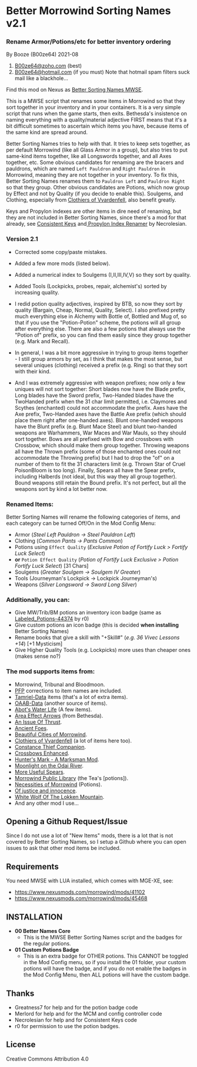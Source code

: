 # Better Morrowind Sorting Names v2.1
### Rename Armor/Potions/etc for better inventory ordering

By Booze (B00ze64) 2021-08

1. B00ze64@zoho.com (best)
2. B00ze64@hotmail.com (if you must)
   Note that hotmail spam filters suck mail like a blackhole...



Find this mod on Nexus as [Better Sorting Names MWSE](https://www.nexusmods.com/morrowind/mods/50018).

This is a MWSE script that renames some items in Morrowind so that they sort together in your inventory and in your containers. It is a very simple script that runs when the game starts, then exits. Bethesda's insistence on naming everything with a quality/material adjective FIRST means that it's a bit difficult sometimes to ascertain which items you have, because items of the same kind are spread around.

Better Sorting Names tries to help with that. It tries to keep sets together, as per default Morrowind (like all Glass Armor in a group), but also tries to put same-kind items together, like all Longswords together, and all Axes together, etc. Some obvious candidates for renaming are the bracers and pauldrons, which are named `Left Pauldron` and `Right Pauldron` in Morrowind, meaning they are not together in your inventory. To fix this, Better Sorting Names renames them to `Pauldron Left` and `Pauldron Right` so that they group. Other obvious candidates are Potions, which now group by Effect and not by Quality (if you decide to enable this). Soulgems, and Clothing, especially from [Clothiers of Vvardenfell](https://www.nexusmods.com/morrowind/mods/50007), also benefit greatly.

Keys and Propylon indexes are other items in dire need of renaming, but  they are not included in Better Sorting Names, since there's a mod for  that already, see [Consistent Keys](https://www.nexusmods.com/morrowind/mods/47954) and[ Propylon Index Renamer](https://www.nexusmods.com/morrowind/mods/49941) by Necrolesian.

### Version 2.1

- Corrected some copy/paste mistakes.
- Added a few more mods (listed below).
- Added a numerical index to Soulgems (I,II,III,IV,V) so they sort by quality.

- Added Tools (Lockpicks, probes, repair, alchemist's) sorted by increasing quality.


- I redid potion quality adjectives, inspired by BTB, so now they sort by quality (Bargain, Cheap, Normal, Quality, Select). I also prefixed pretty much everything else in Alchemy with Bottle of, Bottled and Mug of, so that if you use the "Potion-Potion" scheme, the potions will all group after everything else. There are also a few potions that always use the "Potion of" prefix, so you can find them easily since they group together (e.g. Mark and Recall).


- In general, I was a bit more aggressive in trying to group items together - I still group armors by set, as I think that makes the most sense, but several uniques (clothing) received a prefix (e.g. Ring) so that they sort with their kind.


- And I was extremely aggressive with weapon prefixes; now only a few uniques will not sort together: Short blades now have the Blade prefix, Long blades have the Sword prefix, Two-Handed blades have the TwoHanded prefix when the 31 char limit permitted, i.e. Claymores and Scythes (enchanted) could not accommodate the prefix. Axes have the Axe prefix, Two-Handed axes have the Battle Axe prefix (which should place them right after one-handed axes). Blunt one-handed weapons have the Blunt prefix (e.g. Blunt Mace Steel) and blunt two-handed weapons are Warhammers, War Maces and War Mauls, so they should sort together. Bows are all prefixed with Bow and crossbows with Crossbow, which should make them group together. Throwing weapons all have the Thrown prefix (some of those enchanted ones could not accommodate the Throwing prefix) but I had to drop the "of" on a number of them to fit the 31 characters limit (e.g. Thrown Star of Cruel PoisonBloom is too long). Finally, Spears all have the Spear prefix, including Halberds (not ideal, but this way they all group together). Bound weapons still retain the Bound prefix. It's not perfect, but all the weapons sort by kind a lot better now.


### Renamed Items:

Better Sorting Names will rename the following categories of items, and each category can be turned Off/On in the Mod Config Menu:

- Armor (*Steel Left Pauldron -> Steel Pauldron Left*)
- Clothing (*Common Pants -> Pants Common*)
- Potions using `Effect Quality` (*Exclusive Potion of Fortify Luck > Fortify Luck Select*)
- **or** `Potion Effect Quality` (*Potion of Fortify Luck Exclusive > Potion Fortify Luck Select*) [31 Chars]
- Soulgems (*Greater Soulgem -> Soulgem IV Greater*)
- Tools (Journeyman's Lockpick -> Lockpick Journeyman's)
- Weapons (*Silver Longsword -> Sword Long Silver*)

### Additionally, you can:

- Give MW/Trib/BM potions an inventory icon badge (same as [Labeled_Potions-44374](https://www.nexusmods.com/morrowind/mods/44374) by r0)
- Give custom potions an icon badge (this is decided **when installing** Better Sorting Names)
- Rename books that give a skill with "+Skill#" (*e.g. 36 Vivec Lessons +14*) [+1 Mysticism]
- Give Higher Quality Tools (e.g. Lockpicks) more uses than cheaper ones (makes sense no?)

### The mod supports items from:

- Morrowind, Tribunal and Bloodmoon.
- [PFP](https://www.nexusmods.com/morrowind/mods/45096) corrections to item names are included.
- [Tamriel-Data](https://www.nexusmods.com/morrowind/mods/44537) items (that's a lot of extra items).
- [OAAB-Data](https://www.nexusmods.com/morrowind/mods/49042) (another source of items).
- [Abot's Water Life](https://www.nexusmods.com/morrowind/mods/42417) (A few items).
- [Area Effect Arrows](https://www.nexusmods.com/morrowind/mods/42989) (from Bethesda).
- [An Issue Of Thrust](https://www.nexusmods.com/morrowind/mods/44650).
- [Ancient Foes](https://www.nexusmods.com/morrowind/mods/44705).
- [Beautiful Cities of Morrowind](https://www.nexusmods.com/morrowind/mods/49231).
- [Clothiers of Vvardenfell](https://www.nexusmods.com/morrowind/mods/50007) (a lot of items here too).
- [Constance Thief Companion](https://www.nexusmods.com/morrowind/mods/1457).
- [Crossbows Enhanced](https://www.nexusmods.com/morrowind/mods/48586).
- [Hunter's Mark - A Marksman Mod](https://www.nexusmods.com/morrowind/mods/46656).
- [Moonlight on the Odai River](https://www.nexusmods.com/morrowind/mods/46822).
- [More Useful Spears](https://www.nexusmods.com/morrowind/mods/42450).
- [Morrowind Public Library](https://www.nexusmods.com/morrowind/mods/17379) (the Tea's [potions]).
- [Necessities of Morrowind](https://mw.modhistory.com/download-p1-iAll-37) (Potions).
- [Of justice and innocence](https://www.nexusmods.com/morrowind/mods/34046).
- [White Wolf Of The Lokken Mountain](https://www.nexusmods.com/morrowind/mods/27306).
- And any other mod I use...

## Opening a Github Request/Issue

Since I do not use a lot of "New Items" mods, there is a lot that is not covered by Better Sorting Names, so I setup a Github where you can open issues to ask that other mod items be included.

Requirements
------------

You need MWSE with LUA installed, which comes with MGE-XE, see:

* https://www.nexusmods.com/morrowind/mods/41102
* https://www.nexusmods.com/morrowind/mods/45468

INSTALLATION
------------

- **00 Better Names Core**
  - This is the MWSE Better Sorting Names script and the badges for the regular potions.
- **01 Custom Potions Badge**
  - This is an extra badge for OTHER potions. This CANNOT be toggled in the Mod Config menu, so if you install the 01 folder, your custom potions will have the badge, and if you do not enable the badges in the Mod Config Menu, then ALL potions will have the custom badge.

Thanks
------

* Greatness7 for help and for the potion badge code
* Merlord for help and for the MCM and config controller code
* Necrolesian for help and for Consistent Keys code
* r0 for permission to use the potion badges.

License
-------

Creative Commons Attribution 4.0

